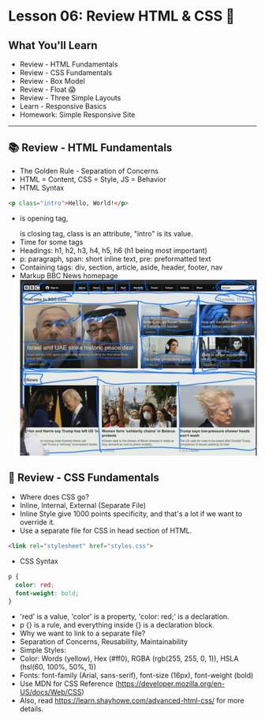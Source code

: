 # Lesson 06: Review HTML & CSS 🚀

## **What You'll Learn**
- Review - HTML Fundamentals
- Review - CSS Fundamentals
- Review - Box Model
- Review - Float 😱
- Review - Three Simple Layouts
- Learn - Responsive Basics
- Homework: Simple Responsive Site

---

## 📚 **Review - HTML Fundamentals**
- The Golden Rule - Separation of Concerns
- HTML = Content, CSS = Style, JS = Behavior
- HTML Syntax
```html
<p class="intro">Hello, World!</p>
```
- <p> is opening tag, </p> is closing tag, class is an attribute, "intro" is its value.
- Time for some tags
- Headings: h1, h2, h3, h4, h5, h6 (h1 being most important)
- p: paragraph, span: short inline text, pre: preformatted text
- Containing tags: div, section, article, aside, header, footer, nav
- Markup BBC News homepage
![BBC News](./bbc.png)

## 🎨 **Review - CSS Fundamentals**
- Where does CSS go?
- Inline, Internal, External (Separate File)
- Inline Style give 1000 points specificity, and that's a lot if we want to override it.
- Use a separate file for CSS in head section of HTML.
```html
<link rel="stylesheet" href="styles.css">
```
- CSS Syntax
```css
p {
  color: red;
  font-weight: bold;
}
```
- 'red' is a value, 'color' is a property, 'color: red;' is a declaration.
- p {} is a rule, and everything inside {} is a declaration block.
- Why we want to link to a separate file?
- Separation of Concerns, Reusability, Maintainability
- Simple Styles:
- Color: Words (yellow), Hex (#ff0), RGBA (rgb(255, 255, 0, 1)), HSLA (hsl(60, 100%, 50%, 1))
- Fonts: font-family (Arial, sans-serif), font-size (16px), font-weight (bold)
- Use MDN for CSS Reference (https://developer.mozilla.org/en-US/docs/Web/CSS)
- Also, read https://learn.shayhowe.com/advanced-html-css/ for more details.

